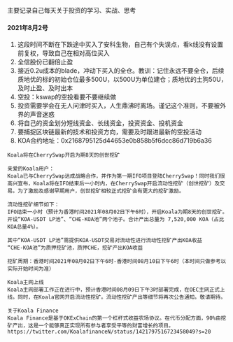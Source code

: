 主要记录自己每天关于投资的学习、实战、思考
#### 2021年8月2号
1. 这段时间不断在下跌途中买入了安科生物，自己有个失误点，看k线没有设置前复权，导致自己在相对高位买入
2. 全信股份已翻倍止盈
3. 接近0.2u成本的blade，冲动下买入的全仓。教训：记住永远不要全仓，后续质地优的标的初始仓位最多500U，以500U为单位建仓；质地优的土狗50U，及时止盈、及时出本
4. 空投：kswap的空投看要不要继续做
5. 投资需要学会在无人问津时买入，人生鼎沸时离场。谨记这个准则，不要被外界的声音迷惑
6. 将自己的资金划分短线资金、长线资金，投资资金、投机资金
7. 要捕捉区块链最新的技术和投资方向，需要及时跟进最新的空投活动
8. KOA合约地址：0x2168795125d44653e0b858b5f6dcc86d719b6a36
```
Koala将在CherrySwap开启为期8天的创世挖矿

亲爱的Koala用户：
Koala已与CherrySwap达成战略合作，并作为第一期IFO项目登陆CherrySwap！同时我们很高兴宣布，Koala将在IFO结束后一小时内，在CherrySwap开启流动性挖矿（创世挖矿）及交易。为了激励及感谢早期用户，创世挖矿相较正式挖矿会有更大的挖矿激励。

流动性挖矿细节如下：
IFO结束一小时（预计为香港时间2021年08月02日下午6时），开启Koala为期8天的创世挖矿。开设“KOA-USDT LP池”、“CHE-KOA池”两个池子。合计产出总量为 7,520,000 KOA（占比KOA总量4%）。

其中“KOA-USDT LP池”需提供KOA-USDT交易对流动性进行流动性挖矿产出KOA收益
“CHE-KOA池”为质押挖矿池，质押CHE，挖矿产出KOA收益

挖矿周期：香港时间2021年08月02日下午6时-香港时间08月10日下午6时（本时间只做参考以实际开始时间为准）

Koala主网上线
Koala主网部署工作正在进行中，预计香港时间08月09日下午3时部署完成，在OEC主网正式上线。同时，在Koala官网开启流动性挖矿。流动性挖矿产出等细节将再次公告通知。敬请期待。

关于Koala Finance
Koala Finance是基于OKExChain的第一个杠杆式收益农场协议。在代币分配方面，90%由挖矿产出，这是一个能够真正实现所有参与者享受平等的财富增长的项目。
https://twitter.com/KoalafinanceN/status/1421797516723458049?s=20